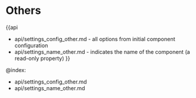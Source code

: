 
Others
=======

{{api
- api/settings_config_other.md - all options from initial component configuration
- api/settings_name_other.md - indicates the name of the component (a read-only property)
}}

@index:
- api/settings_config_other.md
- api/settings_name_other.md


